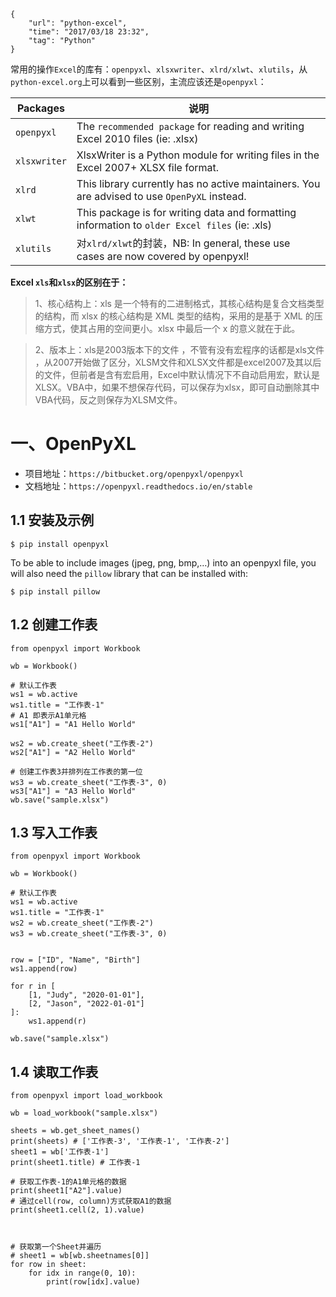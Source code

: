 ```
{
    "url": "python-excel",
    "time": "2017/03/18 23:32",
    "tag": "Python"
}
```

常用的操作`Excel`的库有：`openpyxl`、`xlsxwriter`、`xlrd/xlwt`、`xlutils`，从`python-excel.org`上可以看到一些区别，主流应该还是`openpyxl`：


Packages|说明
---|---
`openpyxl`|The `recommended package` for reading and writing Excel 2010 files (ie: .xlsx)
`xlsxwriter`|XlsxWriter is a Python module for writing files in the Excel 2007+ XLSX file format.
`xlrd`|This library currently has no active maintainers. You are advised to use `OpenPyXL` instead. 
`xlwt`|This package is for writing data and formatting information to `older Excel files` (ie: .xls)
`xlutils`|对`xlrd/xlwt`的封装，NB: In general, these use cases are now covered by openpyxl!

**Excel `xls`和`xlsx`的区别在于：**

> 1、核心结构上：xls 是一个特有的二进制格式，其核心结构是复合文档类型的结构，而 xlsx 的核心结构是 XML 类型的结构，采用的是基于 XML 的压缩方式，使其占用的空间更小。xlsx 中最后一个 x 的意义就在于此。

> 2、版本上：xls是2003版本下的文件 ，不管有没有宏程序的话都是xls文件 ，从2007开始做了区分，XLSM文件和XLSX文件都是excel2007及其以后的文件，但前者是含有宏启用，Excel中默认情况下不自动启用宏，默认是XLSX。VBA中，如果不想保存代码，可以保存为xlsx，即可自动删除其中VBA代码，反之则保存为XLSM文件。

# 一、OpenPyXL

- 项目地址：`https://bitbucket.org/openpyxl/openpyxl`
- 文档地址：`https://openpyxl.readthedocs.io/en/stable`

## 1.1 安装及示例
```
$ pip install openpyxl
```

To be able to include images (jpeg, png, bmp,…) into an openpyxl file, you will also need the `pillow` library that can be installed with:

```
$ pip install pillow
```

## 1.2 创建工作表

```
from openpyxl import Workbook

wb = Workbook()

# 默认工作表
ws1 = wb.active
ws1.title = "工作表-1"
# A1 即表示A1单元格
ws1["A1"] = "A1 Hello World"

ws2 = wb.create_sheet("工作表-2")
ws2["A1"] = "A2 Hello World"

# 创建工作表3并排列在工作表的第一位
ws3 = wb.create_sheet("工作表-3", 0)
ws3["A1"] = "A3 Hello World"
wb.save("sample.xlsx")
```

## 1.3 写入工作表

```
from openpyxl import Workbook

wb = Workbook()

# 默认工作表
ws1 = wb.active
ws1.title = "工作表-1"
ws2 = wb.create_sheet("工作表-2")
ws3 = wb.create_sheet("工作表-3", 0)


row = ["ID", "Name", "Birth"]
ws1.append(row)

for r in [
    [1, "Judy", "2020-01-01"],
    [2, "Jason", "2022-01-01"]
]:
    ws1.append(r)

wb.save("sample.xlsx")
```

## 1.4 读取工作表

```
from openpyxl import load_workbook

wb = load_workbook("sample.xlsx")

sheets = wb.get_sheet_names()
print(sheets) # ['工作表-3', '工作表-1', '工作表-2']
sheet1 = wb['工作表-1']
print(sheet1.title) # 工作表-1

# 获取工作表-1的A1单元格的数据
print(sheet1["A2"].value)
# 通过cell(row, column)方式获取A1的数据
print(sheet1.cell(2, 1).value)



# 获取第一个Sheet并遍历
# sheet1 = wb[wb.sheetnames[0]]
for row in sheet:
    for idx in range(0, 10):
        print(row[idx].value)
```